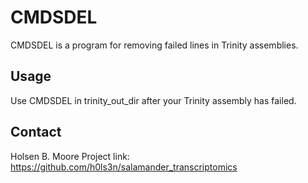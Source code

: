 # CMDSDEL
CMDSDEL is a program for removing failed lines in Trinity assemblies.

## Usage
Use CMDSDEL in trinity_out_dir after your Trinity assembly has failed. 

## Contact
Holsen B. Moore
Project link: https://github.com/h0ls3n/salamander_transcriptomics
